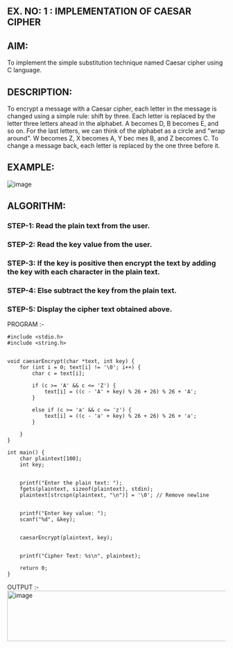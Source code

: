 ## EX. NO: 1 : IMPLEMENTATION OF CAESAR CIPHER
 

## AIM:

To implement the simple substitution technique named Caesar cipher using C language.

## DESCRIPTION:

To encrypt a message with a Caesar cipher, each letter in the message is changed using a simple rule: shift by three. Each letter is replaced by the letter three letters ahead in the alphabet. A becomes D, B becomes E, and so on. For the last letters, we can think of the
alphabet as a circle and "wrap around". W becomes Z, X becomes A, Y bec mes B, and Z
becomes C. To change a message back, each letter is replaced by the one three before it.

## EXAMPLE:



![image](https://github.com/Hemamanigandan/CNS/assets/149653568/eb9c6c43-8c80-4cdd-b9d4-91705a311c79)


## ALGORITHM:

### STEP-1: Read the plain text from the user.
### STEP-2: Read the key value from the user.
### STEP-3: If the key is positive then encrypt the text by adding the key with each character in the plain text.
### STEP-4: Else subtract the key from the plain text.
### STEP-5: Display the cipher text obtained above.


PROGRAM :-
```
#include <stdio.h>
#include <string.h>


void caesarEncrypt(char *text, int key) {
    for (int i = 0; text[i] != '\0'; i++) {
        char c = text[i];
       
        if (c >= 'A' && c <= 'Z') {
            text[i] = ((c - 'A' + key) % 26 + 26) % 26 + 'A';
        }
        
        else if (c >= 'a' && c <= 'z') {
            text[i] = ((c - 'a' + key) % 26 + 26) % 26 + 'a';
        }
       
    }
}

int main() {
    char plaintext[100];
    int key;

   
    printf("Enter the plain text: ");
    fgets(plaintext, sizeof(plaintext), stdin);
    plaintext[strcspn(plaintext, "\n")] = '\0'; // Remove newline

   
    printf("Enter key value: ");
    scanf("%d", &key);

   
    caesarEncrypt(plaintext, key);

   
    printf("Cipher Text: %s\n", plaintext);

    return 0;
}

```


OUTPUT :-
<img width="807" height="116" alt="image" src="https://github.com/user-attachments/assets/2dadee76-2138-441e-a5b7-42df079e6b03" />

